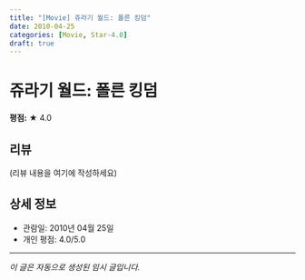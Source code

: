 ```yaml
---
title: "[Movie] 쥬라기 월드: 폴른 킹덤"
date: 2010-04-25
categories: [Movie, Star-4.0]
draft: true
---
```


# 쥬라기 월드: 폴른 킹덤

**평점:** ★ 4.0

## 리뷰

(리뷰 내용을 여기에 작성하세요)

## 상세 정보

- 관람일: 2010년 04월 25일
- 개인 평점: 4.0/5.0

---

*이 글은 자동으로 생성된 임시 글입니다.*
